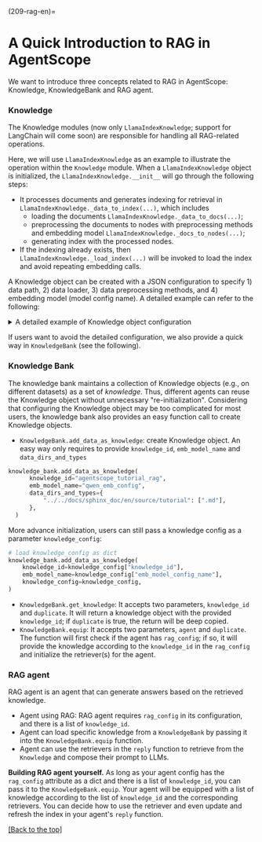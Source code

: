 (209-rag-en)=

# A Quick Introduction to RAG in AgentScope

We want to introduce three concepts related to RAG in AgentScope: Knowledge, KnowledgeBank and RAG agent.

### Knowledge
The Knowledge modules (now only `LlamaIndexKnowledge`; support for LangChain will come soon) are responsible for handling all RAG-related operations.

Here, we will use `LlamaIndexKnowledge` as an example to illustrate the operation within the `Knowledge` module.
When a `LlamaIndexKnowledge` object is initialized, the `LlamaIndexKnowledge.__init__` will go through the following steps:
  *  It processes documents and generates indexing for retrieval in `LlamaIndexKnowledge._data_to_index(...)`, which includes
      * loading the documents `LlamaIndexKnowledge._data_to_docs(...)`;
      * preprocessing the documents to nodes with preprocessing methods and embedding model `LlamaIndexKnowledge._docs_to_nodes(...)`;
      * generating index with the processed nodes.
  * If the indexing already exists, then `LlamaIndexKnowledge._load_index(...)` will be invoked to load the index and avoid repeating embedding calls.

  A Knowledge object can be created with a JSON configuration to specify 1) data path, 2) data loader, 3) data preprocessing methods, and 4) embedding model (model config name).
  A detailed example can refer to the following:
  <details>
  <summary> A detailed example of Knowledge object configuration </summary>

  ```json
  [
  {
    "knowledge_id": "{your_knowledge_id}",
    "emb_model_config_name": "{your_embed_model_config_name}",
    "data_processing": [
      {
        "load_data": {
          "loader": {
            "create_object": true,
            "module": "llama_index.core",
            "class": "SimpleDirectoryReader",
            "init_args": {
              "input_dir": "{path_to_your_data_dir_1}",
              "required_exts": [".md"]
            }
          }
        }
      },
      {
        "load_data": {
          "loader": {
            "create_object": true,
            "module": "llama_index.core",
            "class": "SimpleDirectoryReader",
            "init_args": {
              "input_dir": "{path_to_your_python_code_data_dir}",
              "recursive": true,
              "required_exts": [".py"]
            }
          }
        },
        "store_and_index": {
          "transformations": [
            {
              "create_object": true,
              "module": "llama_index.core.node_parser",
              "class": "CodeSplitter",
              "init_args": {
                "language": "python",
                "chunk_lines": 100
              }
            }
          ]
        }
      }
    ]
  }
  ]
  ```

  </details>

If users want to avoid the detailed configuration, we also provide a quick way in `KnowledgeBank` (see the following).
  </br>

### Knowledge Bank
The knowledge bank maintains a collection of Knowledge objects (e.g., on different datasets) as a set of *knowledge*. Thus,
different agents can reuse the Knowledge object without unnecessary "re-initialization".
Considering that configuring the Knowledge object may be too complicated for most users, the knowledge bank also provides an easy function call to create Knowledge objects.
  * `KnowledgeBank.add_data_as_knowledge`: create Knowledge object. An easy way only requires to provide `knowledge_id`, `emb_model_name` and `data_dirs_and_types`
  ```python
  knowledge_bank.add_data_as_knowledge(
        knowledge_id="agentscope_tutorial_rag",
        emb_model_name="qwen_emb_config",
        data_dirs_and_types={
            "../../docs/sphinx_doc/en/source/tutorial": [".md"],
        },
    )
  ```
  More advance initialization, users can still pass a knowledge config as a parameter `knowledge_config`:
  ```python
  # load knowledge_config as dict
  knowledge_bank.add_data_as_knowledge(
      knowledge_id=knowledge_config["knowledge_id"],
      emb_model_name=knowledge_config["emb_model_config_name"],
      knowledge_config=knowledge_config,
  )
  ```
* `KnowledgeBank.get_knowledge`: It accepts two parameters, `knowledge_id` and `duplicate`.
  It will return a knowledge object with the provided `knowledge_id`; if `duplicate` is true, the return will be deep copied.
* `KnowledgeBank.equip`: It accepts two parameters, `agent` and `duplicate`.
 The function will first check if the agent has `rag_config`; if so, it will provide the knowledge according to the
 `knowledge_id` in the `rag_config` and initialize the retriever(s) for the agent.



### RAG agent
RAG agent is an agent that can generate answers based on the retrieved knowledge.
  * Agent using RAG: RAG agent requires `rag_config` in its configuration, and there is a list of `knowledge_id`.
  * Agent can load specific knowledge from a `KnowledgeBank` by passing it into the `KnowledgeBank.equip` function.
  * Agent can use the retrievers in the `reply` function to retrieve from the `Knowledge` and compose their prompt to LLMs.



**Building RAG agent yourself.** As long as your agent config has the `rag_config` attribute as a dict and there is a list of `knowledge_id`, you can pass it to the `KnowledgeBank.equip`.
Your agent will be equipped with a list of knowledge according to the list of `knowledge_id` and the corresponding retrievers.
You can decide how to use the retriever and even update and refresh the index in your agent's `reply` function.


[[Back to the top]](#209-rag-en)



